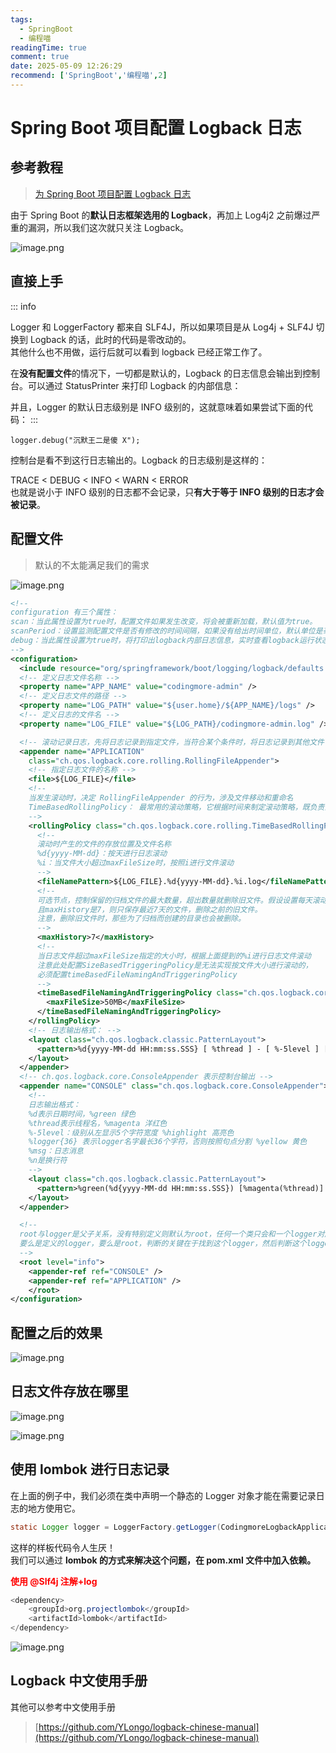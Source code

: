 ```yaml
---
tags:
  - SpringBoot
  - 编程喵
readingTime: true
comment: true
date: 2025-05-09 12:26:29
recommend: ['SpringBoot','编程喵',2]
---
```


# Spring Boot 项目配置 Logback 日志

## 参考教程

>[为 Spring Boot 项目配置 Logback 日志](https://www.yuque.com/itwanger/vn4p17/vvibgc#WU5Ay "为 Spring Boot 项目配置 Logback 日志")

由于 Spring Boot 的**默认日志框架选用的 Logback**，再加上 Log4j2 之前爆过严重的漏洞，所以我们这次就只关注 Logback。

![image.png](https://imgsbo.oss-cn-shanghai.aliyuncs.com/undefined20250509122138081.png)


## 直接上手

::: info

Logger 和 LoggerFactory 都来自 SLF4J，所以如果项目是从 Log4j + SLF4J 切换到 Logback 的话，此时的代码是零改动的。  
其他什么也不用做，运行后就可以看到 logback 已经正常工作了。

在**没有配置文件**的情况下，一切都是默认的，Logback 的日志信息会输出到控制台。可以通过 StatusPrinter 来打印 Logback 的内部信息：

并且，Logger 的默认日志级别是 INFO 级别的，这就意味着如果尝试下面的代码：
:::
```
logger.debug("沉默王二是傻 X");
```

  
控制台是看不到这行日志输出的。Logback 的日志级别是这样的：

TRACE < DEBUG < INFO < WARN < ERROR  
也就是说小于 INFO 级别的日志都不会记录，只**有大于等于 INFO 级别的日志才会被记录**。

## 配置文件

>默认的不太能满足我们的需求

![image.png](https://imgsbo.oss-cn-shanghai.aliyuncs.com/undefined20250509122206779.png)


```xml
<!--
configuration 有三个属性：
scan：当此属性设置为true时，配置文件如果发生改变，将会被重新加载，默认值为true。
scanPeriod：设置监测配置文件是否有修改的时间间隔，如果没有给出时间单位，默认单位是毫秒当scan为true时，此属性生效。默认的时间间隔为1分钟。
debug：当此属性设置为true时，将打印出logback内部日志信息，实时查看logback运行状态。默认值为false。
-->
<configuration>
  <include resource="org/springframework/boot/logging/logback/defaults.xml" />
  <!-- 定义日志文件名称 -->
  <property name="APP_NAME" value="codingmore-admin" />
  <!-- 定义日志文件的路径 -->
  <property name="LOG_PATH" value="${user.home}/${APP_NAME}/logs" />
  <!-- 定义日志的文件名 -->
  <property name="LOG_FILE" value="${LOG_PATH}/codingmore-admin.log" />

  <!-- 滚动记录日志，先将日志记录到指定文件，当符合某个条件时，将日志记录到其他文件 -->
  <appender name="APPLICATION"
    class="ch.qos.logback.core.rolling.RollingFileAppender">
    <!-- 指定日志文件的名称 -->
    <file>${LOG_FILE}</file>
    <!--
    当发生滚动时，决定 RollingFileAppender 的行为，涉及文件移动和重命名
    TimeBasedRollingPolicy： 最常用的滚动策略，它根据时间来制定滚动策略，既负责滚动也负责触发滚动。
    -->
    <rollingPolicy class="ch.qos.logback.core.rolling.TimeBasedRollingPolicy">
      <!--
      滚动时产生的文件的存放位置及文件名称
      %d{yyyy-MM-dd}：按天进行日志滚动
      %i：当文件大小超过maxFileSize时，按照i进行文件滚动
      -->
      <fileNamePattern>${LOG_FILE}.%d{yyyy-MM-dd}.%i.log</fileNamePattern>
      <!--
      可选节点，控制保留的归档文件的最大数量，超出数量就删除旧文件。假设设置每天滚动，
      且maxHistory是7，则只保存最近7天的文件，删除之前的旧文件。
      注意，删除旧文件时，那些为了归档而创建的目录也会被删除。
      -->
      <maxHistory>7</maxHistory>
      <!--
      当日志文件超过maxFileSize指定的大小时，根据上面提到的%i进行日志文件滚动
      注意此处配置SizeBasedTriggeringPolicy是无法实现按文件大小进行滚动的，
      必须配置timeBasedFileNamingAndTriggeringPolicy
      -->
      <timeBasedFileNamingAndTriggeringPolicy class="ch.qos.logback.core.rolling.SizeAndTimeBasedFNATP">
        <maxFileSize>50MB</maxFileSize>
      </timeBasedFileNamingAndTriggeringPolicy>
    </rollingPolicy>
    <!-- 日志输出格式： -->
    <layout class="ch.qos.logback.classic.PatternLayout">
      <pattern>%d{yyyy-MM-dd HH:mm:ss.SSS} [ %thread ] - [ %-5level ] [ %logger{50} : %line ] - %msg%n</pattern>
    </layout>
  </appender>
  <!-- ch.qos.logback.core.ConsoleAppender 表示控制台输出 -->
  <appender name="CONSOLE" class="ch.qos.logback.core.ConsoleAppender">
    <!--
    日志输出格式：
    %d表示日期时间，%green 绿色
    %thread表示线程名，%magenta 洋红色
    %-5level：级别从左显示5个字符宽度 %highlight 高亮色
    %logger{36} 表示logger名字最长36个字符，否则按照句点分割 %yellow 黄色
    %msg：日志消息
    %n是换行符
    -->
    <layout class="ch.qos.logback.classic.PatternLayout">
      <pattern>%green(%d{yyyy-MM-dd HH:mm:ss.SSS}) [%magenta(%thread)] %highlight(%-5level) %yellow(%logger{36}): %msg%n</pattern>
    </layout>
  </appender>

  <!--
  root与logger是父子关系，没有特别定义则默认为root，任何一个类只会和一个logger对应，
  要么是定义的logger，要么是root，判断的关键在于找到这个logger，然后判断这个logger的appender和level。
  -->
  <root level="info">
    <appender-ref ref="CONSOLE" />
    <appender-ref ref="APPLICATION" />
    </root>
</configuration>
```

## 配置之后的效果

![image.png](https://imgsbo.oss-cn-shanghai.aliyuncs.com/undefined20250509122240358.png)

## 日志文件存放在哪里


![image.png](https://imgsbo.oss-cn-shanghai.aliyuncs.com/undefined20250509122302247.png)


![image.png](https://imgsbo.oss-cn-shanghai.aliyuncs.com/undefined20250509122317982.png)


## 使用 lombok 进行日志记录

在上面的例子中，我们必须在类中声明一个静态的 Logger 对象才能在需要记录日志的地方使用它。

```Java
static Logger logger = LoggerFactory.getLogger(CodingmoreLogbackApplicationTests.class);
```

这样的样板代码令人生厌！  
我们可以通过 **lombok 的方式来解决这个问题，在 pom.xml 文件中加入依赖。**

**<font color="#ff0000">使用 @Slf4j 注解+log</font>**

```Java
<dependency>
	<groupId>org.projectlombok</groupId>
	<artifactId>lombok</artifactId>
</dependency>
```


![image.png](https://imgsbo.oss-cn-shanghai.aliyuncs.com/undefined20250509122419045.png)


## Logback 中文使用手册

其他可以参考中文使用手册

>[https://github.com/YLongo/logback-chinese-manual](https://github.com/YLongo/logback-chinese-manual)


